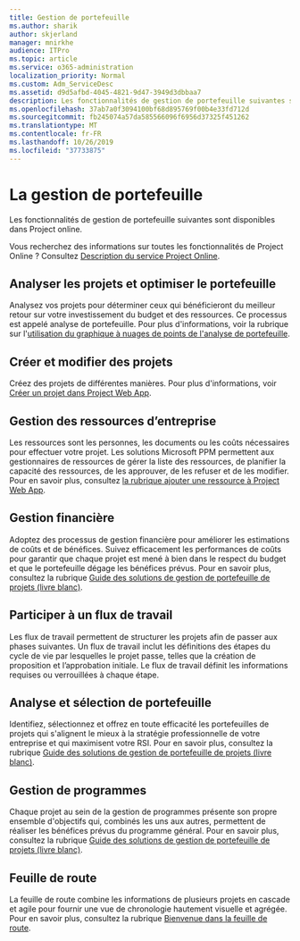 ```yaml
---
title: Gestion de portefeuille
ms.author: sharik
author: skjerland
manager: mnirkhe
audience: ITPro
ms.topic: article
ms.service: o365-administration
localization_priority: Normal
ms.custom: Adm_ServiceDesc
ms.assetid: d9d5afbd-4045-4821-9d47-3949d3dbbaa7
description: Les fonctionnalités de gestion de portefeuille suivantes sont disponibles dans Project online.
ms.openlocfilehash: 37ab7a0f3094100bf68d895769f00b4e33fd712d
ms.sourcegitcommit: fb245074a57da585566096f6956d37325f451262
ms.translationtype: MT
ms.contentlocale: fr-FR
ms.lasthandoff: 10/26/2019
ms.locfileid: "37733875"
---
```

# <a name="portfolio-management"></a>La gestion de portefeuille

Les fonctionnalités de gestion de portefeuille suivantes sont disponibles dans Project online.
  
Vous recherchez des informations sur toutes les fonctionnalités de Project Online ? Consultez [Description du service Project Online](project-online-service-description.md).
  
## <a name="analyze-projects-and-optimize-portfolio"></a>Analyser les projets et optimiser le portefeuille

Analysez vos projets pour déterminer ceux qui bénéficieront du meilleur retour sur votre investissement du budget et des ressources. Ce processus est appelé analyse de portefeuille. Pour plus d'informations, voir la rubrique sur l'[utilisation du graphique à nuages de points de l'analyse de portefeuille](https://go.microsoft.com/fwlink/?LinkID=823665&amp;clcid=0x409).
  
## <a name="create-and-edit-projects"></a>Créer et modifier des projets

Créez des projets de différentes manières. Pour plus d'informations, voir [Créer un projet dans Project Web App](https://go.microsoft.com/fwlink/?LinkID=746895&amp;clcid=0x409).
  
## <a name="enterprise-resource-management"></a>Gestion des ressources d’entreprise

Les ressources sont les personnes, les documents ou les coûts nécessaires pour effectuer votre projet. Les solutions Microsoft PPM permettent aux gestionnaires de ressources de gérer la liste des ressources, de planifier la capacité des ressources, de les approuver, de les refuser et de les modifier. Pour en savoir plus, consultez [la rubrique ajouter une ressource à Project Web App](https://go.microsoft.com/fwlink/p/?LinkId=271320).
  
## <a name="financial-management"></a>Gestion financière

Adoptez des processus de gestion financière pour améliorer les estimations de coûts et de bénéfices. Suivez efficacement les performances de coûts pour garantir que chaque projet est mené à bien dans le respect du budget et que le portefeuille dégage les bénéfices prévus. Pour en savoir plus, consultez la rubrique [Guide des solutions de gestion de portefeuille de projets (livre blanc)](https://go.microsoft.com/fwlink/p/?LinkId=402633).
  
## <a name="participate-in-workflow"></a>Participer à un flux de travail

Les flux de travail permettent de structurer les projets afin de passer aux phases suivantes. Un flux de travail inclut les définitions des étapes du cycle de vie par lesquelles le projet passe, telles que la création de proposition et l’approbation initiale. Le flux de travail définit les informations requises ou verrouillées à chaque étape.
  
## <a name="portfolio-analytics-and-selection"></a>Analyse et sélection de portefeuille

Identifiez, sélectionnez et offrez en toute efficacité les portefeuilles de projets qui s'alignent le mieux à la stratégie professionnelle de votre entreprise et qui maximisent votre RSI. Pour en savoir plus, consultez la rubrique [Guide des solutions de gestion de portefeuille de projets (livre blanc)](https://go.microsoft.com/fwlink/p/?LinkId=402633).
  
## <a name="program-management"></a>Gestion de programmes

Chaque projet au sein de la gestion de programmes présente son propre ensemble d'objectifs qui, combinés les uns aux autres, permettent de réaliser les bénéfices prévus du programme général. Pour en savoir plus, consultez la rubrique [Guide des solutions de gestion de portefeuille de projets (livre blanc)](https://go.microsoft.com/fwlink/p/?LinkId=402633).
  
## <a name="roadmap"></a>Feuille de route

La feuille de route combine les informations de plusieurs projets en cascade et agile pour fournir une vue de chronologie hautement visuelle et agrégée. Pour en savoir plus, consultez la rubrique [Bienvenue dans la feuille de route](https://support.office.com/article/video-welcome-to-roadmap-57764149-51b8-468f-a50d-9ea6a4fd835a).

